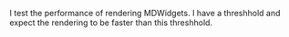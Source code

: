 I test the performance of rendering MDWidgets. I have a threshhold and expect the rendering to be faster than this threshhold.